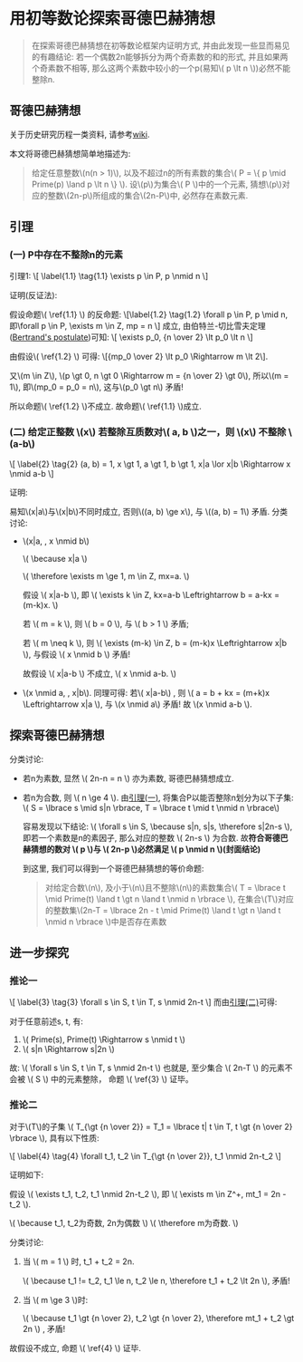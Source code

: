 # 用初等数论探索哥德巴赫猜想
> 在探索哥德巴赫猜想在初等数论框架内证明方式, 并由此发现一些显而易见的有趣结论: 若一个偶数2n能够拆分为两个奇素数的和的形式, 并且如果两个奇素数不相等, 那么这两个素数中较小的一个p(易知\\( p \lt n \\))必然不能整除n.

## 哥德巴赫猜想
关于历史研究历程一类资料, 请参考[wiki].

本文将哥德巴赫猜想简单地描述为:
> 给定任意整数\\(n(n > 1)\\), 以及不超过n的所有素数的集合\\( P = \\{ p \mid Prime(p) \land p \lt n \\} \\). 设\\(p\\)为集合\\( P \\)中的一个元素, 猜想\\(p\\)对应的整数\\(2n-p\\)所组成的集合\\(2n-P\\)中, 必然存在素数元素.

[wiki]: https://en.wikipedia.org/wiki/Goldbach's_conjecture

## 引理
### (一) P中存在不整除n的元素
引理1:
\\[ \label{1.1} \tag{1.1}
    \exists p \in P, p \nmid n
\\]

证明(反证法):

假设命题\\( \ref{1.1} \\) 的反命题:
\\[\label{1.2} \tag{1.2}
    \forall p \in P, p \mid n, 即\forall p \in P, \exists m \in Z, mp = n
\\]
成立, 由伯特兰-切比雪夫定理([Bertrand's postulate])可知:
\\[
    \exists p_0, {n \over 2} \lt p_0 \lt n
\\]

由假设\\( \ref{1.2} \\) 可得:
\\[{mp_0 \over 2} \lt p_0 \Rightarrow m \lt 2\\].

又\\(m \in Z\\), \\(p \gt 0, n \gt 0 \Rightarrow m = {n \over 2} \gt 0\\), 所以\\(m = 1\\), 即\\(mp_0 = p_0 = n\\), 这与\\(p_0 \gt n\\) 矛盾!

所以命题\\( \ref{1.2} \\)不成立. 故命题\\( \ref{1.1} \\)成立.

[Bertrand's postulate]: https://en.wikipedia.org/wiki/Bertrand%27s_postulate

### (二) 给定正整数 \\(x\\) 若整除互质数对\\( a, b \\)之一，则 \\(x\\) 不整除 \\(a-b\\)
\\[ \label{2} \tag{2}
    (a, b) = 1, x \gt 1, a \gt 1, b \gt 1, x|a \lor x|b \Rightarrow x \nmid a-b
\\]

证明:

易知\\(x|a\\)与\\(x|b\\)不同时成立, 否则\\((a, b) \ge x\\), 与 \\((a, b) = 1\\) 矛盾.
分类讨论:
- \\(x|a, \, x \nmid b\\)

    \\( \because x|a \\)

    \\( \therefore \exists m \ge 1, m \in Z,  mx=a. \\)

    假设 \\( x|a-b \\),  即 \\( \exists k \in Z,  kx=a-b \Leftrightarrow b = a-kx = (m-k)x. \\)

    若 \\( m = k \\), 则 \\( b = 0 \\), 与 \\( b > 1 \\) 矛盾;

    若 \\( m \neq k \\), 则 \\( \exists (m-k) \in Z,  b = (m-k)x \Leftrightarrow x|b \\),  与假设 \\( x \nmid b \\) 矛盾!

    故假设 \\( x|a-b \\) 不成立, \\( x \nmid a-b. \\)

- \\(x \nmid a, \, x|b\\). 同理可得:
    若\\( x|a-b\\) ,  则 \\( a = b + kx = (m+k)x \Leftrightarrow x|a \\), 与 \\(x \nmid a\\) 矛盾! 故 \\(x \nmid a-b \\).

## 探索哥德巴赫猜想
分类讨论:
- 若n为素数, 显然 \\( 2n-n = n \\) 亦为素数, 哥德巴赫猜想成立.
- 若n为合数, 则 \\( n \ge 4 \\). 由[引理(一)](#一-p中存在不整除n的元素), 将集合P以能否整除n划分为以下子集: \\( S = \lbrace s \mid s|n \rbrace,  T = \lbrace t \mid t \nmid n \rbrace\\)

    容易发现以下结论: \\( \forall s \in S,  \because s|n, s|s,  \therefore s|2n-s \\), 即若一个素数是n的素因子, 那么对应的整数 \\( 2n-s \\) 为合数. 故**符合哥德巴赫猜想的数对 \\( p \\)与 \\( 2n-p \\)必然满足 \\( p \nmid n \\)(封面结论)**

    到这里, 我们可以得到一个哥德巴赫猜想的等价命题:
    > 对给定合数\\(n\\), 及小于\\(n\\)且不整除\\(n\\)的素数集合\\( T = \lbrace t \mid Prime(t) \land t \gt n \land t \nmid n \rbrace \\), 在集合\\(T\\)对应的整数集\\(2n-T = \lbrace 2n - t \mid Prime(t) \land t \gt n \land t \nmid n \rbrace \\)中是否存在素数

## 进一步探究
### 推论一
\\[ \label{3} \tag{3}
    \forall s \in S, t \in T,  s \nmid 2n-t
\\]
而由[引理(二)]可得:

对于任意前述s, t, 有:
1. \\( Prime(s), Prime(t) \Rightarrow s \nmid t \\)
2. \\( s|n \Rightarrow s|2n \\)

故: \\( \forall s \in S, t \in T,  s \nmid 2n-t \\)
也就是, 至少集合 \\( 2n-T \\) 的元素不会被 \\( S \\) 中的元素整除， 命题 \\( \ref{3} \\) 证毕。

### 推论二
对于\\(T\\)的子集 \\( T_{\gt {n \over 2}} = T_1 = \lbrace t| t \in T, t \gt {n \over 2} \rbrace \\), 具有以下性质:

\\[ \label{4} \tag{4}
    \forall t_1, t_2 \in T_{\gt {n \over 2}},  t_1 \nmid 2n-t_2
\\]

证明如下:

假设 \\( \exists t_1, t_2,  t_1 \nmid 2n-t_2 \\), 即 \\( \exists m \in Z^+, mt_1 = 2n - t_2 \\).

\\( \because t_1, t_2为奇数, 2n为偶数 \\)
\\( \therefore m为奇数. \\)

分类讨论:
1. 当 \\( m = 1 \\) 时, t_1 + t_2 = 2n.

    \\( \because t_1 != t_2, t_1 \le n, t_2 \le n, \therefore t_1 + t_2 \lt 2n \\), 矛盾!

2. 当 \\( m \ge 3 \\)时:

    \\( \because t_1 \gt {n \over 2},  t_2 \gt {n \over 2}, \therefore mt_1 + t_2 \gt 2n \\)
, 矛盾!

故假设不成立, 命题 \\( \ref{4} \\) 证毕.

[引理(二)]: #二-给定正整数a-b--1-x-gt-1-a-gt-1-b-gt-1-若xa或xb-rightarrow-x-nmid-a-b
